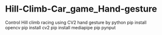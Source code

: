 # Hill-Climb-Car_game_Hand-gesture
Control Hill climb racing using CV2 hand gesture by python
pip install opencv
pip install cv2 
pip install  mediapipe 
pip pynput 
